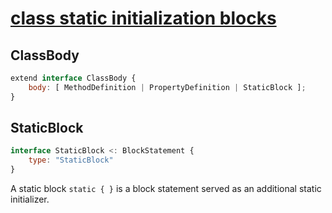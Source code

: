 # [class static initialization blocks][proposal-class-static-block]

## ClassBody

```js
extend interface ClassBody {
    body: [ MethodDefinition | PropertyDefinition | StaticBlock ];
}
```

## StaticBlock

```js
interface StaticBlock <: BlockStatement {
    type: "StaticBlock"
}
```

A static block `static { }` is a block statement served as an additional static initializer.

[proposal-class-static-block]: https://github.com/tc39/proposal-class-static-block
